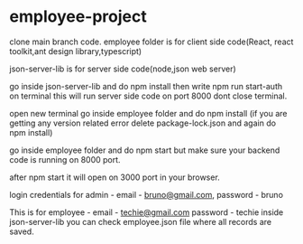 # employee-project
clone main branch code.
employee folder is for client side code(React, react toolkit,ant design library,typescript)

json-server-lib is for server side code(node,json web server)

go inside json-server-lib and do npm install then write npm run start-auth on terminal this will run server side code on port 8000 dont close terminal.

open new terminal go inside employee folder and do npm install (if you are getting any version related error delete package-lock.json and again do npm install)

go inside employee folder and do npm start  but make sure your backend code is running on 8000 port.

after npm start it will open on 3000 port in your browser.

login credentials for admin - email - bruno@gmail.com, password - bruno  

This is for employee - email - techie@gmail.com password - techie 
inside json-server-lib you can check employee.json file  where all records are saved.

